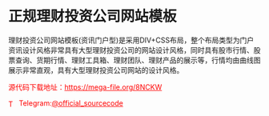 # 正规理财投资公司网站模板

理财投资公司网站模板(资讯门户型)是采用DIV+CSS布局，整个布局类型为门户资讯设计风格非常具有大型理财投资公司的网站设计风格，同时具有股市行情、股票查询、货期行情、理财工具箱、理财团队、理财产品的展示等，行情均由曲线图展示非常直观，具有大型理财投资公司网站的设计风格。<br>


<p style="color: red;">源代码下载地址：<a href="https://mega-file.org/8NCKW" style="color: red;">https://mega-file.org/8NCKW</a></p><p style="color: red;"><img src="https://cdn-icons-png.flaticon.com/512/2111/2111646.png" alt="Telegram Icon" style="width: 16px; vertical-align: middle; margin-right: 5px;">Telegram:<a href="https://t.me/official_sourcecode" style="color: red;">@official_sourcecode</a></p>